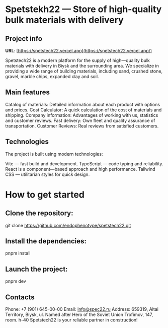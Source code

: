 # Spetstekh22 — Store of high-quality bulk materials with delivery

## Project info

**URL**: [https://spetstech22.vercel.app](https://spetstech22.vercel.app/)

Spetstech22 is a modern platform for the supply of high—quality bulk materials with delivery in Biysk and the surrounding area. We specialize in providing a wide range of building materials, including sand, crushed stone, gravel, marble chips, expanded clay and soil.

## Main features
Catalog of materials: Detailed information about each product with options and prices.
Cost Calculator: A quick calculation of the cost of materials and shipping.
Company information: Advantages of working with us, statistics and customer reviews.
Fast delivery: Own fleet and quality assurance of transportation.
Customer Reviews: Real reviews from satisfied customers.

## Technologies
The project is built using modern technologies:

Vite — fast build and development.
TypeScript — code typing and reliability.
React is a component—based approach and high performance.
Tailwind CSS — utilitarian styles for quick design.

# How to get started

## Clone the repository:

git clone https://github.com/endophenotype/spetstech22.git

## Install the dependencies:

pnpm install

## Launch the project:

pnpm dev  

## Contacts
Phone: +7 (901) 645-00-00
Email: info@spec22.ru
Address: 659319, Altai Territory, Biysk, ul. Named after Hero of the Soviet Union Trofimov, 147, room. h-40 
Spetstech22 is your reliable partner in construction!
